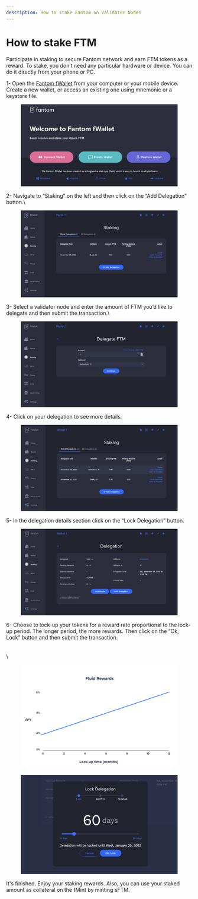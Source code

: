 ```yaml
---
description: How to stake Fantom on Validator Nodes
---
```


# How to stake FTM

Participate in staking to secure Fantom network and earn FTM tokens as a reward. To stake, you don’t need any particular hardware or device. You can do it directly from your phone or PC.

1- Open the [Fantom fWallet](https://pwawallet.fantom.network/#/) from your computer or your mobile device. Create a new wallet, or access an existing one using mnemonic or a keystore file.

<figure><img src="../.gitbook/assets/5B719F1E-7D97-4B8F-A7F2-FF1F5862FF62_1_201_a.jpeg" alt=""><figcaption></figcaption></figure>



2- Navigate to “Staking” on the left and then click on the “Add Delegation” button.\


<figure><img src="../.gitbook/assets/A2178AA1-B70D-4847-9B9A-2AEB6A5631D3_1_201_a (1).jpeg" alt=""><figcaption></figcaption></figure>



3- Select a validator node and enter the amount of FTM you’d like to delegate and then submit the transaction.\


<figure><img src="../.gitbook/assets/E5B4F351-A4DE-46F0-8018-4636BDC327AC_1_201_a.jpeg" alt=""><figcaption></figcaption></figure>



4- Click on your delegation to see more details.

<figure><img src="../.gitbook/assets/47EDD391-B77B-4343-9125-F745732F241C_1_201_a.jpeg" alt=""><figcaption></figcaption></figure>



5- In the delegation details section click on the “Lock Delegation” button.

<figure><img src="../.gitbook/assets/CA0D3FFE-F768-4BC1-B8D0-DD0B10CDE877_1_201_a (1).jpeg" alt=""><figcaption></figcaption></figure>



6- Choose to lock-up your tokens for a reward rate proportional to the lock-up period. The longer period, the more rewards. Then click on the “Ok, Lock” button and then submit the transaction.\
\
\
\


<figure><img src="../.gitbook/assets/image.png" alt=""><figcaption></figcaption></figure>

<figure><img src="../.gitbook/assets/E901972B-6E95-4F8A-A850-1FB19D229A37_1_201_a (1).jpeg" alt=""><figcaption></figcaption></figure>

It's finished. Enjoy your staking rewards. Also, you can use your staked amount as collateral on the fMint by minting sFTM.&#x20;
